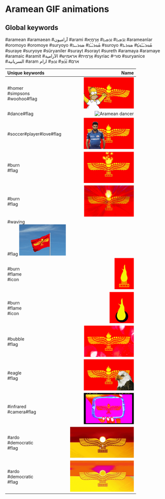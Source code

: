 # Aramean GIF animations

## Global keywords

#aramean #aramaean #آراميون #arami #ܐܪ̈ܡܝܐ# ܐܪܡܝܐ# אָרָמָיָא #arameanlar #oromoyo #oromoye #suryoyo #ܣܽܘܪܝܳܝܳܐ# ܣܘܪܝܝܐ #suroyo #ܣܽܘܪܝܳܝܽܘܬܳܐ# ܣܘܪܝܐ #suraye #suryoye #süryaniler #surayt #sorayt #sureth #aramaya #aramaye #aramaic #aramit #אֲרָמִית# אראמיש# الآرامية #syriac #סורי #suryanice #السريانية #aram ארם# ܐܳܪܳܡ# ܐܪܡ# ارام

| Unique keywords | Name |
| :-- | --: |
| #homer<br>#simpsons<br>#woohoo#flag| <img src="aramean-homer.gif" alt="Aramean homer flag" style="max-height: 100px"> |
| #dance#flag | <img src="aramean-dancer.gif" alt="Aramean dancer" style="max-height: 100px"> |
| #soccer#player#love#flag | <img src="aramean-soccer-love.gif" alt="Aramean flag soccer player love" style="max-height: 100px"> |
| #burn<br>#flag | <img src="aramean-burning-flag1.gif" alt="Aramean burning flag" style="max-height: 100px"> |
| #burn<br>#flag | <img src="aramean-burning-flag2.gif" alt="Aramean burning flag" style="max-height: 100px"> |
| #waving<br>#flag <img src="aramean-waving-flag.gif" alt="Aramean waving flag" style="max-height: 100px"> |
| #burn<br>#flame<br>#icon | <img src="aramean-burning-icon1.gif" alt="Aramean butning icon" style="max-height: 100px"> |
| #burn<br>#flame<br>#icon | <img src="aramean-burning-icon2.gif" alt="Aramean burning icon" style="max-height: 100px"> |
| #bubble<br>#flag | <img src="aramean-bubble-flag1.gif" alt="Aramean bubble flag" style="max-height: 100px"> |
| #eagle<br>#flag | <img src="aramean-eagle1.gif" alt="Aramean eagle" style="max-height: 100px"> |
| #infrared<br>#camera#flag | <img src="aramean-infrared.gif" alt="Aramean infrared flag" style="max-height: 100px"> |
| #ardo<br>#democratic<br>#flag | <img src="aramean-ardo-democratic1.gif" alt="Aramean Democratic Organization" style="max-height: 100px"> |
| #ardo<br>#democratic<br>#flag | <img src="aramean-ardo-democratic2.gif" alt="Aramean Democratic Organization" style="max-height: 100px"> |
